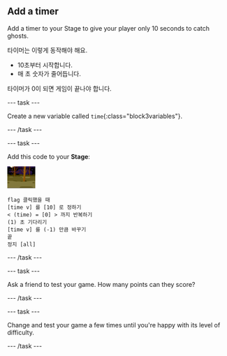 ## Add a timer

Add a timer to your Stage to give your player only 10 seconds to catch ghosts.

타이머는 이렇게 동작해야 해요.

+ 10초부터 시작합니다.
+ 매 초 숫자가 줄어듭니다.

타이머가 0이 되면 게임이 끝나야 합니다.

\--- task \---

Create a new variable called `time`{:class="block3variables"}.

\--- /task \---

\--- task \---

Add this code to your **Stage**:

![backdrop icon](images/ghost-backdrop.png)

```blocks3
flag 클릭했을 때
[time v] 를 [10] 로 정하기
< (time) = [0] > 까지 반복하기
(1) 초 기다리기
[time v] 를 (-1) 만큼 바꾸기
끝
정지 [all]
```

\--- /task \---

\--- task \---

Ask a friend to test your game. How many points can they score?

\--- /task \---

\--- task \---

Change and test your game a few times until you're happy with its level of difficulty.

\--- /task \---